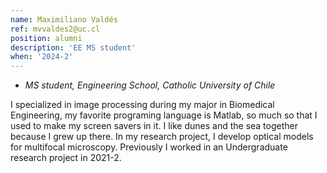 ```yaml
---
name: Maximiliano Valdés
ref: mvvaldes2@uc.cl
position: alumni
description: 'EE MS student'
when: '2024-2'
---
```


- _MS student, Engineering School, Catholic University of Chile_

I specialized in image processing during my major in Biomedical Engineering, my favorite programing language is Matlab, so much so that I used to make my screen savers in it. I like dunes and the sea together because I grew up there. In my research project, I develop optical models for multifocal microscopy. Previously I worked in an Undergraduate research project in 2021-2.
